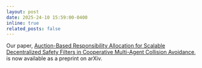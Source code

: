 ```yaml
---
layout: post
date: 2025-24-10 15:59:00-0400
inline: true
related_posts: false
---
```

Our paper, [Auction-Based Responsibility Allocation for Scalable Decentralized Safety Filters in Cooperative Multi-Agent Collision Avoidance](https://arxiv.org/abs/2510.21546), is now available as a preprint on arXiv.
